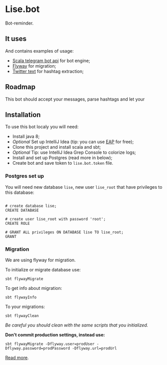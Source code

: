 # Lise.bot

Bot-reminder.

## It uses
And contains examples of usage:
* [Scala telegram bot api](https://github.com/mukel/telegrambot4s) for bot engine;
* [Flyway](https://flywaydb.org/) for migration;
* [Twitter text](https://github.com/twitter/twitter-text) for hashtag extraction;

## Roadmap
This bot should accept your messages, parse hashtags and let your

## Installation
To use this bot localy you will need:

* Install java 8;
* _Optional_ Set up IntelliJ Idea (tip: you can use [EAP](https://confluence.jetbrains.com/display/IDEADEV/EAP) for free);
* Clone this project and install scala and sbt;
* _Optional_ Tip: use IntelliJ Idea Grep Console to colorize logs;
* Install and set up Postgres (read more in below);
* Create bot and save token to `lise.bot.token` file.

### Postgres set up
You will need new database `lise`, new user `lise_root` that have privileges to this database:

```

# create database lise;
CREATE DATABASE

# create user lise_root with password 'root';
CREATE ROLE

# GRANT ALL privileges ON DATABASE lise TO lise_root;
GRANT

```

### Migration

We are using flyway for migration.

To initialize or migrate database use:
```
sbt flywayMigrate
```

To get info about migration:
```
sbt flywayInfo
```

To your migrations:
```
sbt flywayClean
```

_Be careful you should clean with the same scripts that you initialized._

**Don't commit production settings, instead use:**
```
sbt flywayMigrate -Dflyway.user=prodUser -Dflyway.password=prodPassword -Dflyway.url=prodUrl
```

[Read more](https://flywaydb.org/documentation/sbt/).